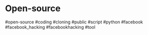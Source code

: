 # Open-source
#open-source #coding #cloning #public #script #python #facebook #facebook_hacking #facebookhacking #tool
